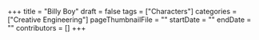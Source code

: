 +++
title = "Billy Boy"
draft = false
tags = ["Characters"]
categories = ["Creative Engineering"]
pageThumbnailFile = ""
startDate = ""
endDate = ""
contributors = []
+++
